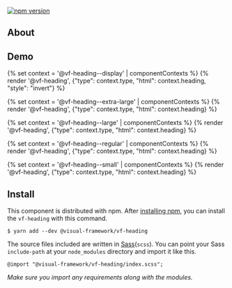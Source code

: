 [![npm version](https://badge.fury.io/js/%40visual-framework%2Fvf-heading.svg)](https://badge.fury.io/js/%40visual-framework%2Fvf-heading)

## About

## Demo

{% set context = '@vf-heading--display' | componentContexts %}
{% render '@vf-heading', {"type": context.type, "html": context.heading, "style": "invert"} %}

{% set context = '@vf-heading--extra-large' | componentContexts %}
{% render '@vf-heading', {"type": context.type, "html": context.heading} %}

{% set context = '@vf-heading--large' | componentContexts %}
{% render '@vf-heading', {"type": context.type, "html": context.heading} %}

{% set context = '@vf-heading--regular' | componentContexts %}
{% render '@vf-heading', {"type": context.type, "html": context.heading} %}

{% set context = '@vf-heading--small' | componentContexts %}
{% render '@vf-heading', {"type": context.type, "html": context.heading} %}

## Install

This component is distributed with npm. After [installing npm](https://www.npmjs.com/get-npm), you can install the `vf-heading` with this command.

```
$ yarn add --dev @visual-framework/vf-heading
```

The source files included are written in [Sass](http://sass-lang.com)(`scss`). You can point your Sass `include-path` at your `node_modules` directory and import it like this.

```
@import "@visual-framework/vf-heading/index.scss";
```

_Make sure you import any requirements along with the modules._
